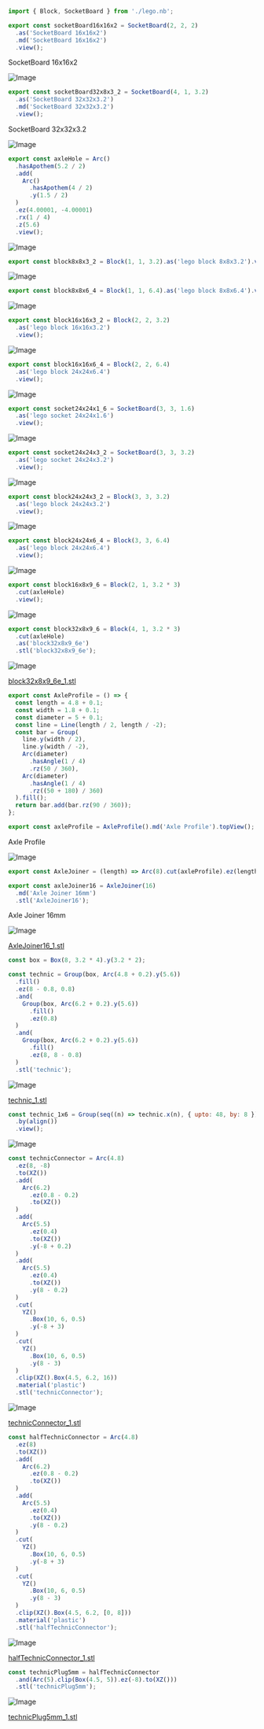 ```JavaScript
import { Block, SocketBoard } from './lego.nb';
```

```JavaScript
export const socketBoard16x16x2 = SocketBoard(2, 2, 2)
  .as('SocketBoard 16x16x2')
  .md('SocketBoard 16x16x2')
  .view();
```

SocketBoard 16x16x2

![Image](examples.md.0.png)

```JavaScript
export const socketBoard32x8x3_2 = SocketBoard(4, 1, 3.2)
  .as('SocketBoard 32x32x3.2')
  .md('SocketBoard 32x32x3.2')
  .view();
```

SocketBoard 32x32x3.2

![Image](examples.md.1.png)

```JavaScript
export const axleHole = Arc()
  .hasApothem(5.2 / 2)
  .add(
    Arc()
      .hasApothem(4 / 2)
      .y(1.5 / 2)
  )
  .ez(4.00001, -4.00001)
  .rx(1 / 4)
  .z(5.6)
  .view();
```

![Image](examples.md.2.png)

```JavaScript
export const block8x8x3_2 = Block(1, 1, 3.2).as('lego block 8x8x3.2').view();
```

![Image](examples.md.3.png)

```JavaScript
export const block8x8x6_4 = Block(1, 1, 6.4).as('lego block 8x8x6.4').view();
```

![Image](examples.md.4.png)

```JavaScript
export const block16x16x3_2 = Block(2, 2, 3.2)
  .as('lego block 16x16x3.2')
  .view();
```

![Image](examples.md.5.png)

```JavaScript
export const block16x16x6_4 = Block(2, 2, 6.4)
  .as('lego block 24x24x6.4')
  .view();
```

![Image](examples.md.6.png)

```JavaScript
export const socket24x24x1_6 = SocketBoard(3, 3, 1.6)
  .as('lego socket 24x24x1.6')
  .view();
```

![Image](examples.md.7.png)

```JavaScript
export const socket24x24x3_2 = SocketBoard(3, 3, 3.2)
  .as('lego socket 24x24x3.2')
  .view();
```

![Image](examples.md.8.png)

```JavaScript
export const block24x24x3_2 = Block(3, 3, 3.2)
  .as('lego block 24x24x3.2')
  .view();
```

![Image](examples.md.9.png)

```JavaScript
export const block24x24x6_4 = Block(3, 3, 6.4)
  .as('lego block 24x24x6.4')
  .view();
```

![Image](examples.md.10.png)

```JavaScript
export const block16x8x9_6 = Block(2, 1, 3.2 * 3)
  .cut(axleHole)
  .view();
```

![Image](examples.md.11.png)

```JavaScript
export const block32x8x9_6 = Block(4, 1, 3.2 * 3)
  .cut(axleHole)
  .as('block32x8x9_6e')
  .stl('block32x8x9_6e');
```

![Image](examples.md.12.png)

[block32x8x9_6e_1.stl](examples.block32x8x9_6e_1.stl)

```JavaScript
export const AxleProfile = () => {
  const length = 4.8 + 0.1;
  const width = 1.8 + 0.1;
  const diameter = 5 + 0.1;
  const line = Line(length / 2, length / -2);
  const bar = Group(
    line.y(width / 2),
    line.y(width / -2),
    Arc(diameter)
      .hasAngle(1 / 4)
      .rz(50 / 360),
    Arc(diameter)
      .hasAngle(1 / 4)
      .rz((50 + 180) / 360)
  ).fill();
  return bar.add(bar.rz(90 / 360));
};
```

```JavaScript
export const axleProfile = AxleProfile().md('Axle Profile').topView();
```

Axle Profile

![Image](examples.md.13.png)

```JavaScript
export const AxleJoiner = (length) => Arc(8).cut(axleProfile).ez(length);
```

```JavaScript
export const axleJoiner16 = AxleJoiner(16)
  .md('Axle Joiner 16mm')
  .stl('AxleJoiner16');
```

Axle Joiner 16mm

![Image](examples.md.14.png)

[AxleJoiner16_1.stl](examples.AxleJoiner16_1.stl)

```JavaScript
const box = Box(8, 3.2 * 4).y(3.2 * 2);
```

```JavaScript
const technic = Group(box, Arc(4.8 + 0.2).y(5.6))
  .fill()
  .ez(8 - 0.8, 0.8)
  .and(
    Group(box, Arc(6.2 + 0.2).y(5.6))
      .fill()
      .ez(0.8)
  )
  .and(
    Group(box, Arc(6.2 + 0.2).y(5.6))
      .fill()
      .ez(8, 8 - 0.8)
  )
  .stl('technic');
```

![Image](examples.md.15.png)

[technic_1.stl](examples.technic_1.stl)

```JavaScript
const technic_1x6 = Group(seq((n) => technic.x(n), { upto: 48, by: 8 }))
  .by(align())
  .view();
```

![Image](examples.md.16.png)

```JavaScript
const technicConnector = Arc(4.8)
  .ez(8, -8)
  .to(XZ())
  .add(
    Arc(6.2)
      .ez(0.8 - 0.2)
      .to(XZ())
  )
  .add(
    Arc(5.5)
      .ez(0.4)
      .to(XZ())
      .y(-8 + 0.2)
  )
  .add(
    Arc(5.5)
      .ez(0.4)
      .to(XZ())
      .y(8 - 0.2)
  )
  .cut(
    YZ()
      .Box(10, 6, 0.5)
      .y(-8 + 3)
  )
  .cut(
    YZ()
      .Box(10, 6, 0.5)
      .y(8 - 3)
  )
  .clip(XZ().Box(4.5, 6.2, 16))
  .material('plastic')
  .stl('technicConnector');
```

![Image](examples.md.17.png)

[technicConnector_1.stl](examples.technicConnector_1.stl)

```JavaScript
const halfTechnicConnector = Arc(4.8)
  .ez(8)
  .to(XZ())
  .add(
    Arc(6.2)
      .ez(0.8 - 0.2)
      .to(XZ())
  )
  .add(
    Arc(5.5)
      .ez(0.4)
      .to(XZ())
      .y(8 - 0.2)
  )
  .cut(
    YZ()
      .Box(10, 6, 0.5)
      .y(-8 + 3)
  )
  .cut(
    YZ()
      .Box(10, 6, 0.5)
      .y(8 - 3)
  )
  .clip(XZ().Box(4.5, 6.2, [0, 8]))
  .material('plastic')
  .stl('halfTechnicConnector');
```

![Image](examples.md.18.png)

[halfTechnicConnector_1.stl](examples.halfTechnicConnector_1.stl)

```JavaScript
const technicPlug5mm = halfTechnicConnector
  .and(Arc(5).clip(Box(4.5, 5)).ez(-8).to(XZ()))
  .stl('technicPlug5mm');
```

![Image](examples.md.19.png)

[technicPlug5mm_1.stl](examples.technicPlug5mm_1.stl)
